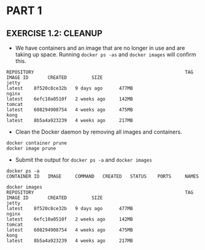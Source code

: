 # PART 1
## EXERCISE 1.2: CLEANUP
- We have containers and an image that are no longer in use and are taking up space. 
Running `docker ps -as` and `docker images` will confirm this.
```console
REPOSITORY                                                       TAG       IMAGE ID       CREATED         SIZE
jetty                                                            latest    8f520c8ce32b   9 days ago      477MB
nginx                                                            latest    6efc10a0510f   2 weeks ago     142MB
tomcat                                                           latest    608294908754   4 weeks ago     475MB
kong                                                             latest    8b5a4a923239   4 weeks ago     217MB
```

- Clean the Docker daemon by removing all images and containers.
```console
docker container prune
docker image prune
```

- Submit the output for `docker ps -a` and `docker images`
```console
docker ps -a
CONTAINER ID   IMAGE     COMMAND   CREATED   STATUS    PORTS     NAMES

```

```console
docker images
REPOSITORY                                                       TAG       IMAGE ID       CREATED         SIZE
jetty                                                            latest    8f520c8ce32b   9 days ago      477MB
nginx                                                            latest    6efc10a0510f   2 weeks ago     142MB
tomcat                                                           latest    608294908754   4 weeks ago     475MB
kong                                                             latest    8b5a4a923239   4 weeks ago     217MB
```